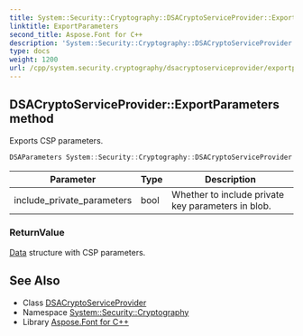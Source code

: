 ```yaml
---
title: System::Security::Cryptography::DSACryptoServiceProvider::ExportParameters method
linktitle: ExportParameters
second_title: Aspose.Font for C++
description: 'System::Security::Cryptography::DSACryptoServiceProvider::ExportParameters method. Exports CSP parameters in C++.'
type: docs
weight: 1200
url: /cpp/system.security.cryptography/dsacryptoserviceprovider/exportparameters/
---
```

## DSACryptoServiceProvider::ExportParameters method


Exports CSP parameters.

```cpp
DSAParameters System::Security::Cryptography::DSACryptoServiceProvider::ExportParameters(bool include_private_parameters) override
```


| Parameter | Type | Description |
| --- | --- | --- |
| include_private_parameters | bool | Whether to include private key parameters in blob. |

### ReturnValue

[Data](../../../system.data/) structure with CSP parameters.

## See Also

* Class [DSACryptoServiceProvider](../)
* Namespace [System::Security::Cryptography](../../)
* Library [Aspose.Font for C++](../../../)
